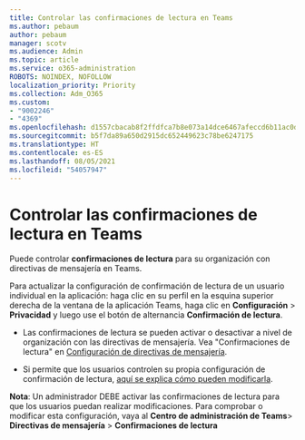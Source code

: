 ```yaml
---
title: Controlar las confirmaciones de lectura en Teams
ms.author: pebaum
author: pebaum
manager: scotv
ms.audience: Admin
ms.topic: article
ms.service: o365-administration
ROBOTS: NOINDEX, NOFOLLOW
localization_priority: Priority
ms.collection: Adm_O365
ms.custom:
- "9002246"
- "4369"
ms.openlocfilehash: d1557cbacab8f2ffdfca7b8e073a14dce6467afeccd6b11ac0da3ce556e1fa3f
ms.sourcegitcommit: b5f7da89a650d2915dc652449623c78be6247175
ms.translationtype: HT
ms.contentlocale: es-ES
ms.lasthandoff: 08/05/2021
ms.locfileid: "54057947"
---
```

# <a name="controlling-read-receipts-in-teams"></a>Controlar las confirmaciones de lectura en Teams

Puede controlar **confirmaciones de lectura** para su organización con directivas de mensajería en Teams.

Para actualizar la configuración de confirmación de lectura de un usuario individual en la aplicación: haga clic en su perfil en la esquina superior derecha de la ventana de la aplicación Teams, haga clic en **Configuración** > **Privacidad** y luego use el botón de alternancia **Confirmación de lectura**.

- Las confirmaciones de lectura se pueden activar o desactivar a nivel de organización con las directivas de mensajería. Vea "Confirmaciones de lectura" en [Configuración de directivas de mensajería](https://docs.microsoft.com/microsoftteams/messaging-policies-in-teams#messaging-policy-settings).

- Si permite que los usuarios controlen su propia configuración de confirmación de lectura, [aquí se explica cómo pueden modificarla](https://docs.microsoft.com/microsoftteams/messaging-policies-in-teams#messaging-policy-settings). 

**Nota**: Un administrador DEBE activar las confirmaciones de lectura para que los usuarios puedan realizar modificaciones. Para comprobar o modificar esta configuración, vaya al **Centro de administración de Teams**> **Directivas de mensajería** > **Confirmaciones de lectura**
